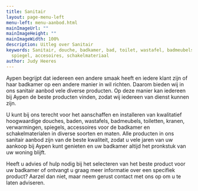 ```yaml
---
title: Sanitair
layout: page-menu-left
menu-left: menu-aanbod.html
mainImageUrl: ""
mainImageHeight: ""
mainImageWidth: 100%
description: Uitleg over Sanitair
keywords: Sanitair, douche, badkamer, bad, toilet, wastafel, badmeubels, kranen, verwarming,
  spiegel, accesoires, schakelmateriaal
author: Judy Heeres
---
```


Aypen begrijpt dat iedereen een andere smaak heeft en iedere klant zijn of haar badkamer op een andere manier in wil richten. Daarom bieden wij in ons sanitair aanbod vele diverse producten. Op deze manier kan iedereen bij Aypen de beste producten vinden, zodat wij iedereen van dienst kunnen zijn.

U kunt bij ons terecht voor het aanschaffen en installeren van kwalitatief hoogwaardige douches, baden, wastafels, badmeubels, toiletten, kranen, verwarmingen, spiegels, accessoires voor de badkamer en schakelmaterialen in diverse soorten en maten. Alle producten in ons sanitair aanbod zijn van de beste kwaliteit, zodat u vele jaren van uw aankoop bij Aypen kunt genieten en uw badkamer altijd het pronkstuk van uw woning blijft.

Heeft u advies of hulp nodig bij het selecteren van het beste product voor uw badkamer of ontvangt u graag meer informatie over een specifiek product? Aarzel dan niet, maar neem gerust contact met ons op om u te laten adviseren.
